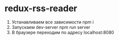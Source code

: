 # redux-rss-reader
1. Устанавливаем все зависимости
npm i
2. Запускаем dev-server
npm run server
3. В браузере переходим по адресу
localhost:8080
